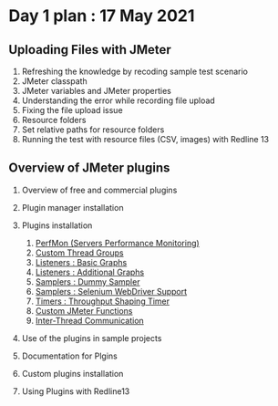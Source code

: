 # Day 1 plan : 17 May 2021

## Uploading Files with JMeter

1. Refreshing the knowledge by recoding sample test scenario
2. JMeter classpath
3. JMeter variables and JMeter properties
4. Understanding the error while recording file upload
5. Fixing the file upload issue
6. Resource folders
7. Set relative paths for resource folders
8. Running the test with resource files (CSV, images) with Redline 13

## Overview of JMeter plugins

1. Overview of free and commercial plugins
2. Plugin manager installation
3. Plugins installation
    1. [PerfMon (Servers Performance Monitoring)]( https://jmeter-plugins.org/wiki/PerfMon/)
    2. [Custom Thread Groups](https://jmeter-plugins.org/wiki/ConcurrencyThreadGroup/)
    3. [Listeners : Basic Graphs](https://jmeter-plugins.org/wiki/ResponseTimesOverTime/)
    4. [Listeners : Additional Graphs](https://jmeter-plugins.org/wiki/ResponseCodesPerSecond/)
    5. [Samplers : Dummy Sampler]( https://jmeter-plugins.org/wiki/DummySampler/)
    6. [Samplers : Selenium WebDriver Support](https://github.com/undera/jmeter-plugins-webdriver)
    7. [Timers : Throughput Shaping Timer]( https://jmeter-plugins.org/wiki/ThroughputShapingTimer/)
    8. [Custom JMeter Functions](https://jmeter-plugins.org/wiki/Functions/)
    9. [Inter-Thread Communication](https://jmeter-plugins.org/wiki/InterThreadCommunication/)

4. Use of the plugins in sample projects
5. Documentation for Plgins
6. Custom plugins installation    
7. Using Plugins with Redline13
